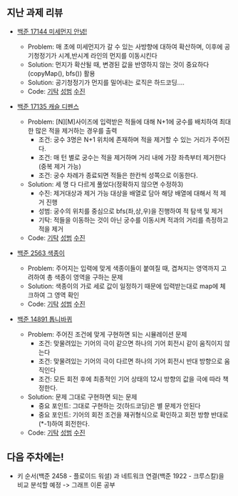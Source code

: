 ## 지난 과제 리뷰

- [백준 17144 미세먼지 안녕!](https://www.acmicpc.net/problem/17144)
  - Problem: 매 초에 미세먼지가 갈 수 있는 사방향에 대하여 확산하며, 이후에 공기청정기가 시계,반시계 라인의 먼지를 이동시킨다
  - Solution: 먼지가 확산될 때, 변경된 값을 반영하지 않는 것이 중요하다(copyMap(), bfs()) 활용
  - Solution: 공기청정기가 먼지를 밀어내는 로직은 하드코딩.... 
  - Code: [기탁]() [성범](https://github.com/KvngSungBum/CodingTest/blob/master/src/BaekJoon3/GoodbyeDust_17144.java) [수진]()

- [백준 17135 캐슬 디펜스](https://www.acmicpc.net/problem/17135)
  - Problem: [N][M]사이즈에 입력받은 적들에 대해 N+1에 궁수를 배치하여 최대한 많은 적을 제거하는 경우를 출력
    - 조건: 궁수 3명은 N+1 위치에 존재하며 적을 제거할 수 있는 거리가 주어진다.
    - 조건: 매 턴 별로 궁수는 적을 제거하며 거리 내에 가장 좌측부터 제거한다(중복 제거 가능)
    - 조건: 궁수 차례가 종료되면 적들은 한칸씩 성쪽으로 이동한다.
  - Solution: 세 명 다 다르게 풀었다(정확하지 않으면 수정하3)
    - 수진: 제거대상과 제거 가능 대상을 배열로 담아 해당 배열에 대해서 적 제거 진행
    - 성범: 궁수의 위치를 중심으로 bfs(좌,상,우)을 진행하여 적 탐색 및 제거
    - 기탁: 적들을 이동하는 것이 아닌 궁수를 이동시켜 적과의 거리를 측정하고 적을 제거
  - Code: [기탁]() [성범](https://github.com/KvngSungBum/CodingTest/blob/master/src/BaekJoon3/ChickenDelivery_15686_Answer.java) [수진]()

- [백준 2563 색종이](https://www.acmicpc.net/problem/2563)
  - Problem: 주어지는 입력에 맞게 색종이들이 붙여질 때, 겹쳐지는 영역까지 고려하여 총 색종이 영역을 구하는 문제
  - Solution: 색종이의 가로 세로 값이 일정하기 때문에 입력받는대로 map에 체크하여 그 영역 확인
  - Code: [기탁]() [성범](https://github.com/KvngSungBum/CodingTest/blob/master/src/BaekJoon3/ColorPaper_2563.java) [수진]()

- [백준 14891 톱니바퀴](https://www.acmicpc.net/problem/14891)
  - Problem: 주어진 조건에 맞게 구현하면 되는 시뮬레이션 문제
    - 조건: 맞물려있는 기어의 극이 같으면 하나의 기어 회전시 같이 움직이지 않는다
    - 조건: 맞물려있는 기어의 극이 다르면 하나의 기어 회전시 반대 방향으로 움직인다
    - 조건: 모든 회전 후에 최종적인 기어 상태의 12시 방향의 값을 극에 따라 책정한다.
  - Solution: 문제 그대로 구현하면 되는 문제
    - 중요 포인트: 그대로 구현하는 것(하드코딩)은 별 문제가 안된다
    - 중요 포인트: 기어의 회전 조건을 재귀형식으로 확인하고 회전 방향 반대로(*-1)하여 회전한다.
  - Code: [기탁]() [성범](https://github.com/KvngSungBum/CodingTest/blob/master/src/BaekJoon3/Gear2_14891.java) [수진]()

## 다음 주차에는!
- 키 순서(백준 2458 - 플로이드 워셜) 과 네트워크 연결(백준 1922 - 크루스칼)을 비교 분석할 예정 -> 그래프 이론 공부
